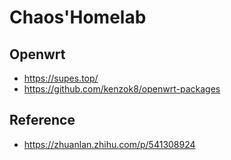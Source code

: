 # Chaos'Homelab

## Openwrt

- https://supes.top/
- https://github.com/kenzok8/openwrt-packages

## Reference

- https://zhuanlan.zhihu.com/p/541308924
